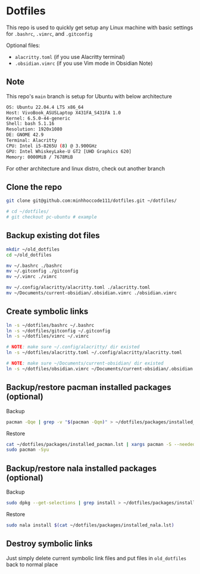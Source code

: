 # Dotfiles

This repo is used to quickly get setup any Linux machine with basic settings for `.bashrc`, `.vimrc`, and `.gitconfig`

Optional files:

- `alacritty.toml` (if you use Alacritty terminal)
- `.obsidian.vimrc` (if you use Vim mode in Obsidian Note)

## Note

This repo's `main` branch is setup for Ubuntu with below architecture

```bash
OS: Ubuntu 22.04.4 LTS x86_64
Host: VivoBook_ASUSLaptop X431FA_S431FA 1.0
Kernel: 6.5.0-44-generic
Shell: bash 5.1.16
Resolution: 1920x1080
DE: GNOME 42.9
Terminal: Alacritty
CPU: Intel i5-8265U (8) @ 3.900GHz
GPU: Intel WhiskeyLake-U GT2 [UHD Graphics 620]
Memory: 0000MiB / 7678MiB
```

For other architecture and linux distro, check out another branch

## Clone the repo

```bash
git clone git@github.com:minhhoccode111/dotfiles.git ~/dotfiles/

# cd ~/dotfiles/
# git checkout pc-ubuntu # example
```

## Backup existing dot files

```bash
mkdir ~/old_dotfiles
cd ~/old_dotfiles

mv ~/.bashrc ./bashrc
mv ~/.gitconfig ./gitconfig
mv ~/.vimrc ./vimrc

mv ~/.config/alacritty/alacritty.toml ./alacritty.toml
mv ~/Documents/current-obsidian/.obsidian.vimrc ./obsidian.vimrc
```

## Create symbolic links

```bash
ln -s ~/dotfiles/bashrc ~/.bashrc
ln -s ~/dotfiles/gitconfig ~/.gitconfig
ln -s ~/dotfiles/vimrc ~/.vimrc

# NOTE: make sure ~/.config/alacritty/ dir existed
ln -s ~/dotfiles/alacritty.toml ~/.config/alacritty/alacritty.toml

# NOTE: make sure ~/Documents/current-obsidian/ dir existed
ln -s ~/dotfiles/obsidian.vimrc ~/Documents/current-obsidian/.obsidian.vimrc
```

## Backup/restore pacman installed packages (optional)

Backup

```bash
pacman -Qqe | grep -v "$(pacman -Qqm)" > ~/dotfiles/packages/installed_pacman.lst
```

Restore

```bash
cat ~/dotfiles/packages/installed_pacman.lst | xargs pacman -S --needed --noconfirm
sudo pacman -Syu
```

## Backup/restore nala installed packages (optional)

Backup

```bash
sudo dpkg --get-selections | grep install > ~/dotfiles/packages/installed_nala.lst
```

Restore

```bash
sudo nala install $(cat ~/dotfiles/packages/installed_nala.lst)
```

## Destroy symbolic links

Just simply delete current symbolic link files and put files in `old_dotfiles` back to normal place
